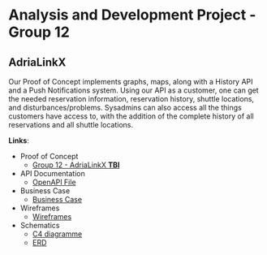 # Analysis and Development Project - Group 12
## AdriaLinkX
Our Proof of Concept implements graphs, maps, along with a History API and a Push Notifications system.
Using our API as a customer, one can get the needed reservation information, reservation history, shuttle locations, and disturbances/problems.
Sysadmins can also access all the things customers have access to, with the addition of the complete history of all reservations and all shuttle locations.

**Links**:
* Proof of Concept
    - [Group 12 - AdriaLinkX **TBI**](#)
* API Documentation
    - [OpenAPI File](https://gitlab.ti.howest.be/ti/2023-2024/s3/analysis-and-development-project/projects/group-12/documentation/-/blob/main/api-spec/openapi.yaml)
* Business Case
    - [Business Case](https://docs.google.com/document/d/19g6kKYycC_9cq7lrmUJjYn5jJEZCxF-cHzEhG6A0MP0/edit?usp=sharing)
* Wireframes
    - [Wireframes](https://www.figma.com/file/JcqhwcRL1Pwpy8XyHXFNI9/AD?type=design&node-id=0%3A1&mode=design&t=NQ26mgwlhtQv6gNy-1)
* Schematics
    - [C4 diagramme](https://drive.google.com/file/d/1tHmtJyDFO1SI2c7M6m7GOIX2gIoo6Nie/view?usp=sharing)
    - [ERD](https://drive.google.com/file/d/1qkV1r8Wmj8jX55_oqFQlqmtL1hnkYIm2/view?usp=sharing)
